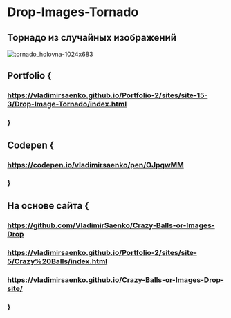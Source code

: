 # Drop-Images-Tornado
 
## Торнадо из случайных изображений

![tornado_holovna-1024x683](https://user-images.githubusercontent.com/56477695/150160772-effba270-4935-445c-b5e5-712c0ac6cf74.jpg)

## Portfolio {

### https://vladimirsaenko.github.io/Portfolio-2/sites/site-15-3/Drop-Image-Tornado/index.html

### }

## Codepen {

### https://codepen.io/vladimirsaenko/pen/OJpqwMM

### }

## На основе сайта {

### https://github.com/VladimirSaenko/Crazy-Balls-or-Images-Drop
  
### https://vladimirsaenko.github.io/Portfolio-2/sites/site-5/Crazy%20Balls/index.html
  
### https://vladimirsaenko.github.io/Crazy-Balls-or-Images-Drop-site/
  
### }
